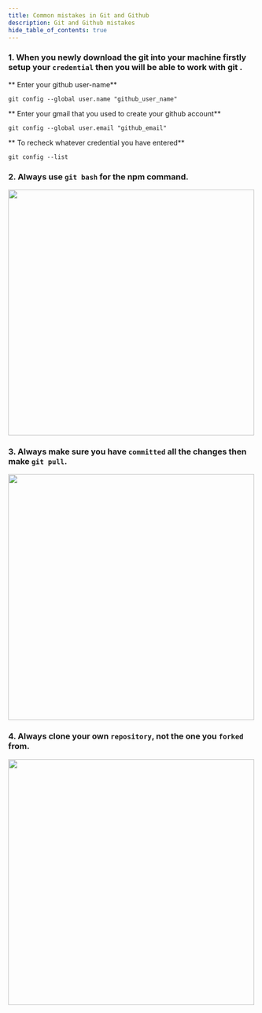 ```yaml
---
title: Common mistakes in Git and Github
description: Git and Github mistakes
hide_table_of_contents: true
---
```


### 1. When you newly download the git into your machine firstly setup your `credential` then you will be able to work with git .

** Enter your github user-name**

```git
git config --global user.name "github_user_name"
```

** Enter your gmail that you used to create your github account**

```git
git config --global user.email "github_email"
```

** To recheck whatever credential you have entered**

```git
git config --list
```

### 2. Always use `git bash` for the npm command.

<img src="/github/git.webp" width="500px" />

### 3. Always make sure you have `committed` all the changes then make `git pull`.

<img src="/github/gitpull.jpeg" width="500px" />

### 4. Always clone your own `repository`, not the one you `forked` from.

<img src="/github/push_denied.jpeg" width="500px" />
